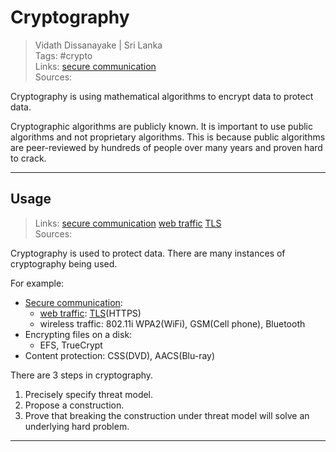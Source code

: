 # Cryptography

> Vidath Dissanayake | Sri Lanka  
> Tags: #crypto  
> Links: [secure communication](secure%20communication/secure%20communication.md)  
> Sources:  

Cryptography is using mathematical algorithms to encrypt data to protect data.

Cryptographic algorithms are publicly known. It is important to use public algorithms and not proprietary algorithms. This is because public algorithms are peer-reviewed by hundreds of people over many years and proven hard to crack.

---

## Usage

> Links: [secure communication](secure%20communication/secure%20communication.md) [web traffic](secure%20communication/web%20traffic.md) [TLS](secure%20communication/secure%20communication%20protocols/TLS.md)  
> Sources:  

Cryptography is used to protect data. There are many instances of cryptography being used. 

For example:
- [Secure communication](secure%20communication/secure%20communication.md):
    - [web traffic](secure%20communication/web%20traffic.md): [TLS](secure%20communication/secure%20communication%20protocols/TLS.md)(HTTPS)
    - wireless traffic: 802.11i WPA2(WiFi), GSM(Cell phone), Bluetooth
- Encrypting files on a disk:
    - EFS, TrueCrypt
- Content protection: CSS(DVD), AACS(Blu-ray)

There are 3 steps in cryptography.
1. Precisely specify threat model.
2. Propose a construction.
3. Prove that breaking the construction under threat model will solve an underlying hard problem.

---